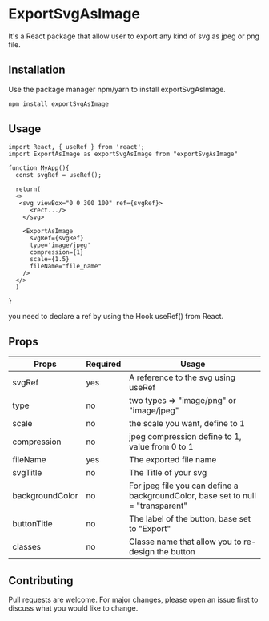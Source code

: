 # ExportSvgAsImage

It's a React package that allow user to export any kind of svg as jpeg or png file.

## Installation

Use the package manager npm/yarn to install exportSvgAsImage.

```bash
npm install exportSvgAsImage
```

## Usage

```jasvascript
import React, { useRef } from 'react';
import ExportAsImage as exportSvgAsImage from "exportSvgAsImage"

function MyApp(){
  const svgRef = useRef();
  
  return(
  <>
   <svg viewBox="0 0 300 100" ref={svgRef}>
      <rect.../>
    </svg>
  
    <ExportAsImage 
      svgRef={svgRef}
      type='image/jpeg'
      compression={1}
      scale={1.5}
      fileName="file_name"
    />
  </>
  )
 
}

```
you need to declare a ref by using the Hook useRef() from React.

## Props
| Props  | Required | Usage |
| ------------- | ------------- | ------------- |
| svgRef  | yes | A reference to the svg using useRef  |
| type  | no | two types => "image/png" or "image/jpeg"  |
| scale  | no | the scale you want, define to 1  |
| compression  | no | jpeg compression define to 1, value from 0 to 1  |
| fileName  | yes | The exported file name  |
| svgTitle  | no | The Title of your svg  |
| backgroundColor  | no | For jpeg file you can define a backgroundColor, base set to null = "transparent"  |
| buttonTitle  | no | The label of the button, base set to "Export"  |
| classes  | no | Classe name that allow you to re-design the button  |

## Contributing
Pull requests are welcome. For major changes, please open an issue first to discuss what you would like to change.


